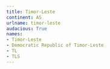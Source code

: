 ```yaml
---
title: Timor-Leste
continent: AS
urlname: timor-leste
audacious: True
names:
- Timor-Leste
- Democratic Republic of Timor-Leste
- TL
- TLS
---
```

